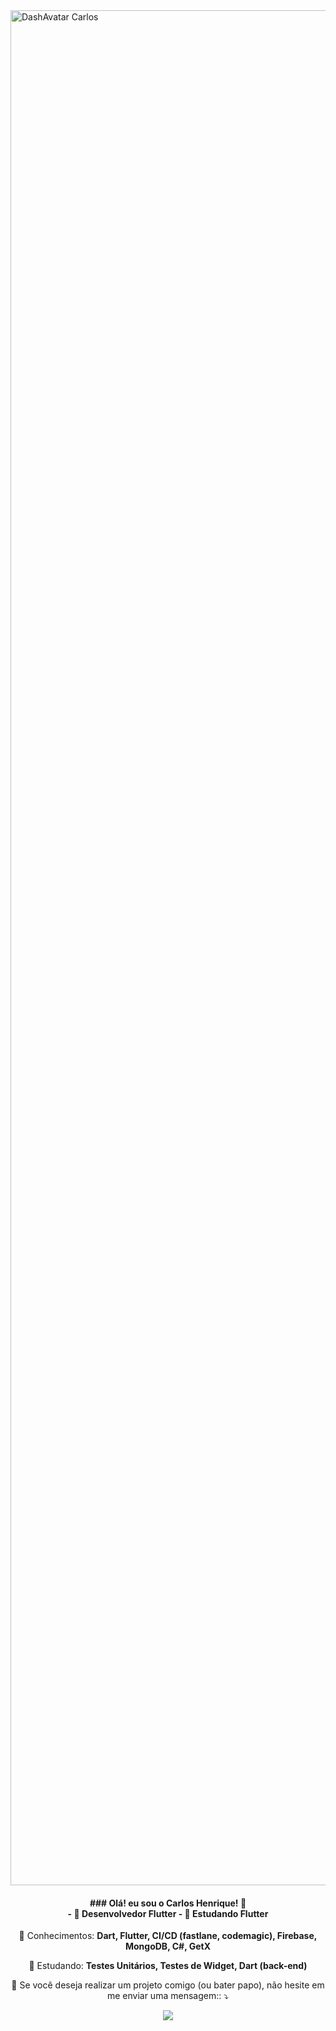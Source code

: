 <img src="images/plano_de_fundo_pixel.gif" min-width="3000px" max-width="3000px" width="3000px" align="center" alt="DashAvatar Carlos">
<h4 align="center"> 
  ### Olá! eu sou o Carlos Henrique! 👋
  <br />
  - 🔭 Desenvolvedor <strong>Flutter</strong>
  - 🌱 Estudando <strong>Flutter</strong>
</h4>

<p align="center">
  🦄 Conhecimentos: <strong>Dart, Flutter, CI/CD (fastlane, codemagic), Firebase, MongoDB, C#, GetX</strong>
</p>

<p align="center">
  🌱 Estudando: <strong>Testes Unitários, Testes de Widget, Dart (back-end)</strong>
</p>

<p align="center">
  💌 Se você deseja realizar um projeto comigo (ou bater papo), não hesite em me enviar uma mensagem:: ⤵️
</p>

<p align="center">  
  <a href="https://www.linkedin.com/in/carloshenriquetarabal/" alt="Linkedin">
  <img src="https://img.shields.io/badge/-Linkedin-0e76a8?style=for-the-badge&logo=Linkedin&logoColor=white&link=https://www.linkedin.com/in/carloshenriquetarabal/" /></a>
</p>  

